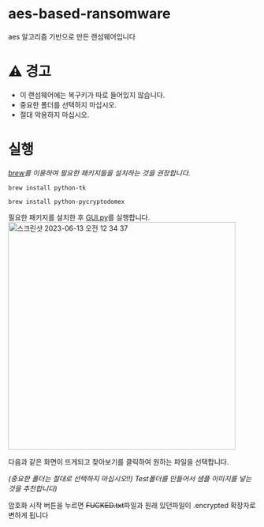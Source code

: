 # aes-based-ransomware
aes 알고리즘 기반으로 만든 랜섬웨어입니다


# ⚠️ 경고
- 이 랜섬웨어에는 복구키가 따로 들어있지 않습니다.
- 중요한 폴더를 선택하지 마십시오.
- 절대 악용하지 마십시오.

# 실행
*[brew](https://brew.sh)를 이용하여 필요한 패키지들을 설치하는 것을 권장합니다.*
```
brew install python-tk
```
```
brew install python-pycryptodomex
```
필요한 패키지를 설치한 후 [GUI.py](https://github.com/Jongwoo0101/aes-based-ransomware/blob/Jongwoo0101/Main/GUI.py)를 실행합니다.   
<img width="461" alt="스크린샷 2023-06-13 오전 12 34 37" src="https://github.com/Jongwoo0101/aes-based-ransomware/assets/96978536/69a12820-af38-47a0-b6fe-a40ce58b4bac">

다음과 같은 화면이 뜨게되고 찾아보기를 클릭하여 원하는 파일을 선택합니다. 

*(중요한 폴더는 절대로 선택하지 마십시오!!) Test폴더를 만들어서 샘플 이미지를 넣는 것을 추천합니다)*

암호화 시작 버튼을 누르면 ~~FUCKED.txt~~파일과 원래 있던파일이 .encrypted 확장자로 변하게 됩니다
